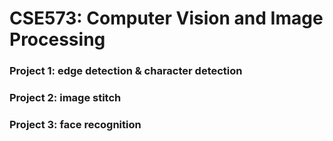 # CSE573: Computer Vision and Image Processing

### Project 1: edge detection & character detection



### Project 2: image stitch



### Project 3: face recognition

